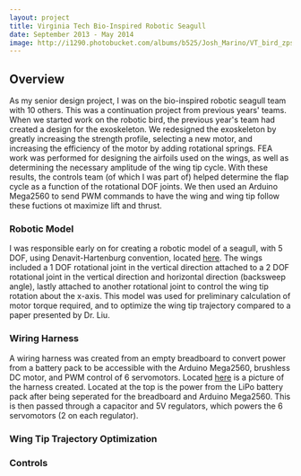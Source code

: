 ```yaml
---
layout: project
title: Virginia Tech Bio-Inspired Robotic Seagull
date: September 2013 - May 2014
image: http://i1290.photobucket.com/albums/b525/Josh_Marino/VT_bird_zps9wb7lz2f.png
---
```


## Overview
As my senior design project, I was on the bio-inspired robotic seagull team with 10 others. This was a continuation project from previous years' teams. When we started work on the robotic bird, the previous year's team had created a design for the exoskeleton. We redesigned the exoskeleton by greatly increasing the strength profile, selecting a new motor, and increasing the efficiency of the motor by adding rotational springs. FEA work was performed for designing the airfoils used on the wings, as well as determining the necessary amplitude of the wing tip cycle. With these results, the controls team (of which I was part of) helped determine the flap cycle as a function of the rotational DOF joints. We then used an Arduino Mega2560 to send PWM commands to have the wing and wing tip follow these fuctions ot maximize lift and thrust.
 

### Robotic Model
I was responsible early on for creating a robotic model of a seagull, with 5 DOF, using Denavit-Hartenburg convention, located [here](http://s1290.photobucket.com/user/Josh_Marino/media/VT_bird_robotic_model_zpsfqurk7fx.png.html). The wings included a 1 DOF rotational joint in the vertical direction attached to a 2 DOF rotational joint in the vertical direction and horizontal direction (backsweep angle), lastly attached to another rotational joint to control the wing tip rotation about the x-axis. This model was used for preliminary calculation of motor torque required, and to optimize the wing tip trajectory compared to a paper presented by Dr. Liu.

### Wiring Harness
A wiring harness was created from an empty breadboard to convert power from a battery pack to be accessible with the Arduino Mega2560, brushless DC motor, and PWM control of 6 servomotors. Located [here](http://i1290.photobucket.com/albums/b525/Josh_Marino/70163e5c-be0b-4156-a6e6-986997bc2c28_zpsibvti2dm.png) is a picture of the harness created. Located at the top is the power from the LiPo battery pack after being seperated for the breadboard and Arduino Mega2560. This is then passed through a capacitor and 5V regulators, which powers the 6 servomotors (2 on each regulator).

### Wing Tip Trajectory Optimization


### Controls
